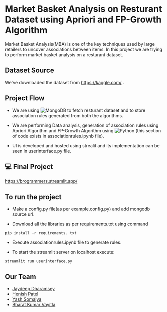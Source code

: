 # Market Basket Analysis on Resturant Dataset using Apriori and FP-Growth Algorithm

Market Basket Analysis(MBA) is one of the key techniques used by large retailers to uncover associations between items. In this project we are trying to perform market basket analysis on a resturant dataset.

## Dataset Source

We've downloaded the dataset from https://kaggle.com/ .

##  Project Flow

* We are using ![MongoDB](https://img.shields.io/badge/MongoDB-%234ea94b.svg?style=plastic&logo=mongodb&logoColor=white) to fetch resturant dataset and to store association rules generated from both the algorithms. 

* We are performing Data analysis, generation of association rules using Apriori Algorithm and FP-Growth Algorithm using ![Python](https://img.shields.io/badge/python-3670A0?style=plastice&logo=python&logoColor=ffdd54) (this section of code exists in associationrules.ipynb file).

* UI is developed and hosted using strealit and its implementation can be seen in userinterface.py file. 

## 💻 Final Project

https://brogrammers.streamlit.app/

## To run the project

* Make a config.py file(as per example.config.py) and add mongodb source url.

* Download all the libraries as per requirements.txt using command

``` 
pip install -r requirements. txt
```

* Execute associationrules.ipynb file to generate rules.

* To start the streamlit server on localhost execute:
``` 
streamlit run userinterface.py 
```

## Our Team

- [Jaydeep Dharamsey](https://linkedin.com/in/jaydeepdharamsey/)
- [Henish Patel](https://www.linkedin.com/in/henishpatel)
- [Yash Somaiya](https://www.linkedin.com/in/yash-somaiya1)
- [Bharat Kumar Vayitla](https://www.linkedin.com/in/bharat-kumar-vayitla)